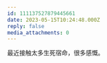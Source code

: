 ```yaml
---
id: 111137527879445661
date: 2023-05-15T10:24:48.000Z
reply: false
media_attachments: 0
---
```


最近接触太多生死宿命，很多感慨。

